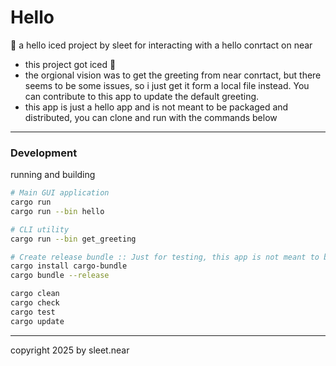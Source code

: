 # Hello
🧊 a hello iced project by sleet for interacting with a hello conrtact on near

- this project got iced 🧊
- the orgional vision was to get the greeting from near conrtact, but there seems to be some issues, so i just get it form a local file instead. You can contribute to this app to update the default greeting.
- this app is just a hello app and is not meant to be packaged and distributed, you can clone and run with the commands below

---

### Development
running and building
```sh
# Main GUI application
cargo run
cargo run --bin hello

# CLI utility
cargo run --bin get_greeting

# Create release bundle :: Just for testing, this app is not meant to be released
cargo install cargo-bundle
cargo bundle --release

cargo clean
cargo check
cargo test
cargo update
```



---


copyright 2025 by sleet.near
